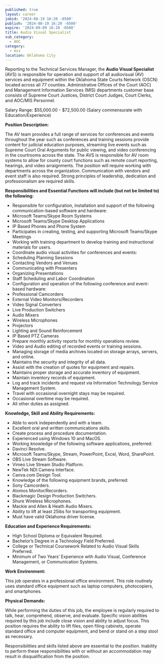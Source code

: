 ```yaml
---
published: true
layout: career
jobid: '2024-08-19 16:20 -0500'
publish: '2024-08-19 16:20 -0500'
expire: '2024-09-09 16:20 -0500'
title: Audio Visual Specialist
sub_category:
  - AOC
category:
  - mis
location: Oklahoma City
---
```

Reporting to the Technical Services Manager, the **Audio Visual Specialist** (AVS) is responsible for operation and support of all audiovisual (AV) services and equipment within the Oklahoma State Courts Network (OSCN) located across all 77 counties. Administrative Offices of the Court (AOC) and Management Information Services (MIS) departments customer base consists of Supreme Court Justices, District Court Judges, Court Clerks, and AOC/MIS Personnel. 

Salary Range: $55,000.00 - $72,500.00 (Salary commensurate with Education/Experience)

**Position Description:**

The AV team provides a full range of services for conferences and events throughout the year such as conferences and training sessions provide content for judicial education purposes, streaming live events such as Supreme Court Oral Arguments for public viewing, and video conferencing in the courtrooms across the state. The AVS is responsible for AV room systems to allow for county court functions such as remote court reporting, hearings, and video arraignments. The position will require working with departments across the organization. Communication with vendors and event staff is also required. Strong principles of leadership, dedication and professionalism are required skills.

**Responsibilities and Essential Functions will include (but not be limited to) the following:**

- Responsible for configuration, installation and support of the following communication-based software and hardware:
 - Microsoft Teams/Skype Room Systems
 - Microsoft Teams/Skype Desktop Applications
 - IP Based Phones and Phone System
- Participates in creating, testing, and supporting Microsoft Teams/Skype Meetings
- Working with training department to develop training and instructional materials for users.
- Coordinate audio visual activities for conferences and events:
 - Scheduling Planning Sessions
 - Contacting Vendors and Venues
 - Communicating with Presenters
 - Organizing Presentations
 - Staff Scheduling and Labor Coordination
- Configuration and operation of the following conference and event-based hardware:
 - Professional Camcorders
 - External Video Monitors/Recorders
 - Video Signal Converters
 - Live Production Switchers
 - Audio Mixers
 - Wireless Microphones
 - Projectors
 - Lighting and Sound Reinforcement
 - IP Based PTZ Cameras
- Prepare monthly activity reports for monthly operations review.
- Video and Audio editing of recorded events or training sessions.
- Managing storage of media archives located on storage arrays, servers, and online.
- Maintains the security and integrity of all data.
- Assist with the creation of quotes for equipment and repairs.
- Maintains proper storage and accurate inventory of equipment.
- Maintain inventory records of equipment. 
- Log and track incidents and request via Information Technology Service Management System.
- Travel with occasional overnight stays may be required.
- Occasional overtime may be required.
- All other duties as assigned.

**Knowledge, Skill and Ability Requirements:**

- Able to work independently and with a team.
- Excellent oral and written communications skills.
- Create process and procedure documentation.
- Experienced using Windows 10 and MacOS.
- Working knowledge of the following software applications, preferred: 
 - Davinci Resolve.
 - Microsoft Teams/Skype, Stream, PowerPoint, Excel, Word, SharePoint.
 - OBS Live Stream Software.
 - Vimeo Live Stream Studio Platform.
 - NewTek NDI Camera Interface.
 - Canva.com Design Tool.
- Knowledge of the following equipment brands, preferred:
 - Sony Camcorders.
 - Atomos Monitor/Recorders.
 - Blackmagic Design Production Switchers.
 - Shure Wireless Microphones.
 - Mackie and Allen & Heath Audio Mixers.
- Ability to lift at least 25lbs for transporting equipment.
- Must have valid Oklahoma driver license.

**Education and Experience Requirements:**

- High School Diploma or Equivalent Required.
- Bachelor’s Degree in a Technology Field Preferred.
- College or Technical Coursework Related to Audio Visual Skills Preferred.
- Minimum of Two Years’ Experience with Audio Visual, Conference Management, or Communication Systems.

**Work Environment:**

This job operates in a professional office environment. This role routinely uses standard office equipment such as laptop computers, photocopiers, and smartphones. 

**Physical Demands:**

While performing the duties of this job, the employee is regularly required to talk, hear, comprehend, observe, and evaluate. Specific vision abilities required by this job include close vision and ability to adjust focus. This position requires the ability to lift files, open filing cabinets, operate standard office and computer equipment, and bend or stand on a step stool as necessary. 

Responsibilities and skills listed above are essential to the position. Inability to perform these responsibilities with or without an accommodation may result in disqualification from the position.

